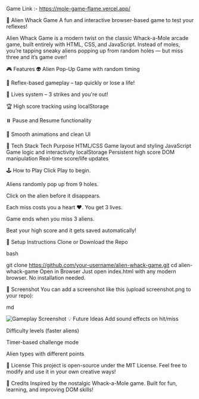 Game Link :- https://mole-game-flame.vercel.app/





👾 Alien Whack Game
A fun and interactive browser-based game to test your reflexes!

Alien Whack Game is a modern twist on the classic Whack-a-Mole arcade game, built entirely with HTML, CSS, and JavaScript. Instead of moles, you’re tapping sneaky aliens popping up from random holes — but miss three and it’s game over!

🎮 Features
👽 Alien Pop-Up Game with random timing

🧠 Reflex-based gameplay – tap quickly or lose a life!

💖 Lives system – 3 strikes and you're out!

🏆 High score tracking using localStorage

⏸️ Pause and Resume functionality

🎨 Smooth animations and clean UI

🧰 Tech Stack
Tech	Purpose
HTML/CSS	Game layout and styling
JavaScript	Game logic and interactivity
localStorage	Persistent high score
DOM manipulation	Real-time score/life updates

🕹️ How to Play
Click Play to begin.

Aliens randomly pop up from 9 holes.

Click on the alien before it disappears.

Each miss costs you a heart ❤️. You get 3 lives.

Game ends when you miss 3 aliens.

Beat your high score and it gets saved automatically!


🚀 Setup Instructions
Clone or Download the Repo

bash
 
git clone https://github.com/your-username/alien-whack-game.git
cd alien-whack-game
Open in Browser
Just open index.html with any modern browser. No installation needed.

📸 Screenshot
You can add a screenshot like this (upload screenshot.png to your repo):

md
 
![Gameplay Screenshot](https://raw.githubusercontent.com/your-username/alien-whack-game/main/screenshot.png)
💡 Future Ideas
Add sound effects on hit/miss

Difficulty levels (faster aliens)

Timer-based challenge mode

Alien types with different points

📜 License
This project is open-source under the MIT License.
Feel free to modify and use it in your own creative ways!

🙌 Credits
Inspired by the nostalgic Whack-a-Mole game.
Built for fun, learning, and improving DOM skills!
